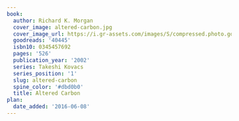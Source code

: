 ```yaml
---
book:
  author: Richard K. Morgan
  cover_image: altered-carbon.jpg
  cover_image_url: https://i.gr-assets.com/images/S/compressed.photo.goodreads.com/books/1387128955l/40445._SX98_.jpg
  goodreads: '40445'
  isbn10: 0345457692
  pages: '526'
  publication_year: '2002'
  series: Takeshi Kovacs
  series_position: '1'
  slug: altered-carbon
  spine_color: '#dbd0b0'
  title: Altered Carbon
plan:
  date_added: '2016-06-08'
---
```

